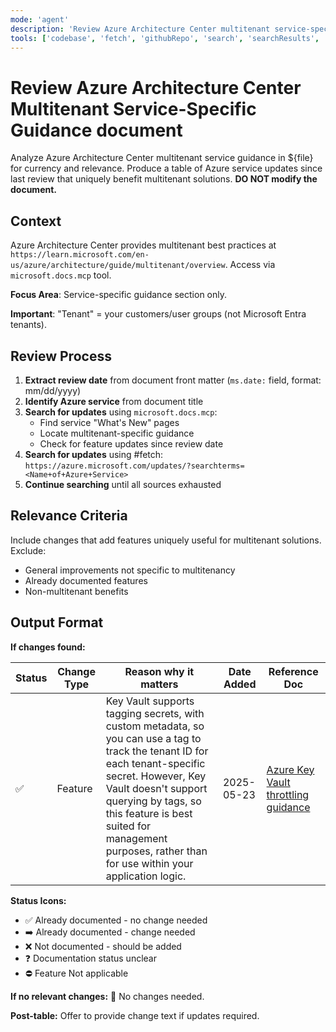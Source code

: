 ```yaml
---
mode: 'agent'
description: 'Review Azure Architecture Center multitenant service-specific guidance to ensure it is up-to-date with multitenant features provided by the service and guidance is still relevant.'
tools: ['codebase', 'fetch', 'githubRepo', 'search', 'searchResults', 'microsoft.docs.mcp', 'azure_get_code_gen_best_practices', 'azure_get_deployment_best_practices', 'azure_query_learn']
---
```


# Review Azure Architecture Center Multitenant Service-Specific Guidance document

Analyze Azure Architecture Center multitenant service guidance in ${file} for currency and relevance. Produce a table of Azure service updates since last review that uniquely benefit multitenant solutions. **DO NOT modify the document.**

## Context

Azure Architecture Center provides multitenant best practices at `https://learn.microsoft.com/en-us/azure/architecture/guide/multitenant/overview`. Access via `microsoft.docs.mcp` tool.

**Focus Area**: Service-specific guidance section only.

**Important**: "Tenant" = your customers/user groups (not Microsoft Entra tenants).

## Review Process

1. **Extract review date** from document front matter (`ms.date:` field, format: mm/dd/yyyy)
2. **Identify Azure service** from document title
3. **Search for updates** using `microsoft.docs.mcp`:
   - Find service "What's New" pages
   - Locate multitenant-specific guidance
   - Check for feature updates since review date
4. **Search for updates** using #fetch: `https://azure.microsoft.com/updates/?searchterms=<Name+of+Azure+Service>`
4. **Continue searching** until all sources exhausted

## Relevance Criteria

Include changes that add features uniquely useful for multitenant solutions. Exclude:
- General improvements not specific to multitenancy
- Already documented features
- Non-multitenant benefits

## Output Format

**If changes found:**

| Status | Change Type | Reason why it matters | Date Added | Reference Doc |
|--------|-------------|----------------------|------------|---------------|
| ✅ | Feature | Key Vault supports tagging secrets, with custom metadata, so you can use a tag to track the tenant ID for each tenant-specific secret. However, Key Vault doesn't support querying by tags, so this feature is best suited for management purposes, rather than for use within your application logic. | 2025-05-23 | [Azure Key Vault throttling guidance](https://learn.microsoft.com/en-us/azure/key-vault/secrets/about-secrets#secret-tags) |

**Status Icons:**
- ✅ Already documented - no change needed
- ➡️ Already documented - change needed
- ❌ Not documented - should be added
- ❓ Documentation status unclear
- ⛔ Feature Not applicable

**If no relevant changes:** 🎇 No changes needed.

**Post-table:** Offer to provide change text if updates required.
